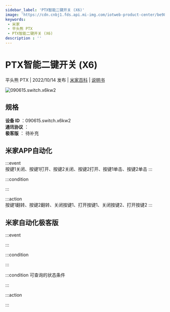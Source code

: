 ```yaml
---
sidebar_label: 'PTX智能二键开关 (X6)'
image: 'https://cdn.cnbj1.fds.api.mi-img.com/iotweb-product-center/be98a0be3e680681df3297a028622c38_1662536351260.png?GalaxyAccessKeyId=AKVGLQWBOVIRQ3XLEW&Expires=9223372036854775807&Signature=ljJ4Sch8Ko6vfxEtnYl7WawB3ts='
keywords: 
 - 米家
 - 平头熊 PTX
 - PTX智能二键开关 (X6)
description : ''
---
```

# PTX智能二键开关 (X6)

平头熊 PTX | 2022/10/14 发布 | [米家百科](https://home.mi.com/webapp/content/baike/product/index.html?model=090615.switch.x6kw2) | [说明书](https://home.mi.com/views/introduction.html?model=090615.switch.x6kw2&region=cn)

![090615.switch.x6kw2](https://cdn.cnbj1.fds.api.mi-img.com/iotweb-product-center/be98a0be3e680681df3297a028622c38_1662536351260.png?GalaxyAccessKeyId=AKVGLQWBOVIRQ3XLEW&Expires=9223372036854775807&Signature=ljJ4Sch8Ko6vfxEtnYl7WawB3ts=)

## 规格  
> 
**设备 ID** ：090615.switch.x6kw2  
**通讯协议** ：  
**极客版**  ： 待补充 


## 米家APP自动化  

:::event  
按键1关闭、按键1打开、按键2关闭、按键2打开、按键1单击、按键2单击
:::

:::condition  

:::

:::action   
按键1翻转、按键2翻转、关闭按键1、打开按键1、关闭按键2、打开按键2
:::

## 米家自动化极客版  

:::event  

:::

:::condition  

:::

:::condition 可查询的状态条件  

:::

:::action  

:::

        
